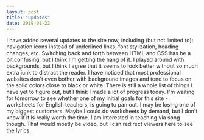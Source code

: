 ```yaml
---
layout: post
title: "Updates"
date: 2019-01-22
---
```

I have added several updates to the site now, including (but not limited to): 
navigation icons instead of underlined links, font stylization, heading changes, etc.
Switching back and forth between HTML and CSS has be a bit confusing, but I think
I'm getting the hang of it. I played around with backgrounds, but I think I agree that 
it seems to look better without so much extra junk to distract the reader. I have noticed
that most professional websites don't even bother with background images and tend to focus
on the solid colors close to black or white. There is still a whole list of things I have
yet to figure out, but I think I made a lot of progress today. I'm waiting for tomorrow to
see whether one of my initial goals for this site - worksheets for English teachers, is 
going to pan out. I may be losing one of my biggest customers. Maybe I could do worksheets
by demand, but I don't know if it is really worth the time. I am interested in teaching 
via song though. That would mostly be video, but I can redirect viewers here to see the
lyrics.
